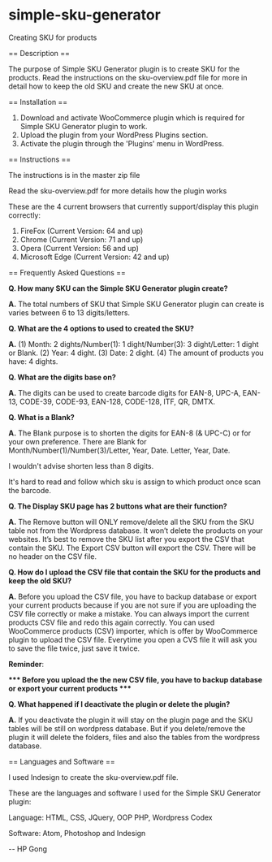 # simple-sku-generator

Creating SKU for products

== Description ==

The purpose of Simple SKU Generator plugin is to create SKU for the products. 
Read the instructions on the sku-overview.pdf file for more in detail how to keep the old SKU and create the new SKU at once.

== Installation ==

1. Download and activate WooCommerce plugin which is required for Simple SKU Generator plugin to work.
2. Upload the plugin from your WordPress Plugins section.
3. Activate the plugin through the 'Plugins' menu in WordPress.

== Instructions ==

The instructions is in the master zip file

Read the sku-overview.pdf for more details how the plugin works 

These are the 4 current browsers that currently support/display this plugin correctly:

1. FireFox (Current Version: 64 and up)
2. Chrome (Current Version: 71 and up)
3. Opera (Current Version: 56 and up)
4. Microsoft Edge (Current Version: 42 and up)

== Frequently Asked Questions == 

<b>Q. How many SKU can the Simple SKU Generator plugin create?</b>

<b>A.</b> The total numbers of SKU that Simple SKU Generator plugin can create is varies between 6 to 13 digits/letters.

<b>Q. What are the 4 options to used to created the SKU?</b>

<b>A.</b> (1) Month: 2 dights/Number(1): 1 dight/Number(3): 3 dight/Letter: 1 dight or Blank. 
          (2) Year: 4 dight. 
          (3) Date: 2 dight. 
          (4) The amount of products you have: 4 dights.

<b>Q. What are the digits base on?</b>

<b>A.</b> The digits can be used to create barcode digits for EAN-8, UPC-A, EAN-13, CODE-39, CODE-93, EAN-128, CODE-128, ITF, QR, DMTX.

<b>Q. What is a Blank?</b>

<b>A.</b> The Blank purpose is to shorten the digits for EAN-8 (& UPC-C) or for your own preference. There are Blank for Month/Number(1)/Number(3)/Letter, Year, Date. Letter, Year, Date. 

I wouldn't advise shorten less than 8 digits. 

It's hard to read and follow which sku is assign to which product once scan the barcode.  

<b>Q. The Display SKU page has 2 buttons what are their function?</b>

<b>A.</b> The Remove button will ONLY remove/delete all the SKU from the SKU table not from the Wordpress database. It won’t delete the products on your websites. It’s best to remove the SKU list after you export the CSV that contain the SKU. 
The Export CSV button will export the CSV. There will be no header on the CSV file.

<b>Q. How do I upload the CSV file that contain the SKU for the products and keep the old SKU?</b>

<b>A.</b> Before you upload the CSV file, you have to backup database or export your current products because if you are not sure if you are uploading the CSV file correctly or make a mistake. You can always import the current products CSV file and redo this again correctly. You can used WooCommerce products (CSV) importer, which is offer by WooCommerce plugin to upload the CSV file. Everytime you open a CVS file it will ask you to save the file twice, just save it twice.

<b>Reminder</b>: 

<b>***  Before you upload the the new CSV file, you have to backup database or export your current products ***</b> 

<b>Q. What happened if I deactivate the plugin or delete the plugin?</b>

<b>A.</b> If you deactivate the plugin it will stay on the plugin page and the SKU tables will be still on wordpress database. But if you delete/remove the plugin it will delete the folders, files and also the tables from the wordpress database.

== Languages and Software ==

I used Indesign to create the sku-overview.pdf file.

These are the languages and software I used for the Simple SKU Generator plugin:

Language: HTML, CSS, JQuery, OOP PHP, Wordpress Codex

Software: Atom, Photoshop and Indesign

-- HP Gong
